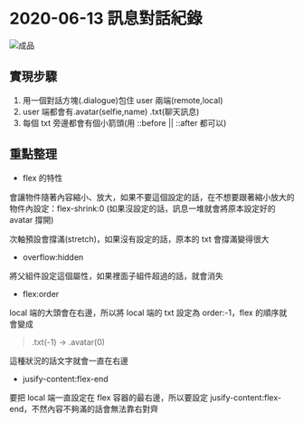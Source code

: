 # 2020-06-13 訊息對話紀錄

![成品](./completed.jpg)

## 實現步驟

1. 用一個對話方塊(.dialogue)包住 user 兩端(remote,local)
2. user 端都會有.avatar(selfie,name) .txt(聊天訊息)
3. 每個 txt 旁邊都會有個小箭頭(用 ::before || ::after 都可以)

## 重點整理

- flex 的特性

會讓物件隨著內容縮小、放大，如果不要這個設定的話，在不想要跟著縮小放大的物件內設定：flex-shrink:0 (如果沒設定的話，訊息一堆就會將原本設定好的 avatar 撐開)

次軸預設會撐滿(stretch)，如果沒有設定的話，原本的 txt 會撐滿變得很大

- overflow:hidden

將父組件設定這個屬性，如果裡面子組件超過的話，就會消失

- flex:order

local 端的大頭會在右邊，所以將 local 端的 txt 設定為 order:-1，flex 的順序就會變成

> .txt(-1) -> .avatar(0)

這種狀況的話文字就會一直在右邊

- jusify-content:flex-end

要把 local 端一直設定在 flex 容器的最右邊，所以要設定 jusify-content:flex-end，不然內容不夠滿的話會無法靠右對齊
